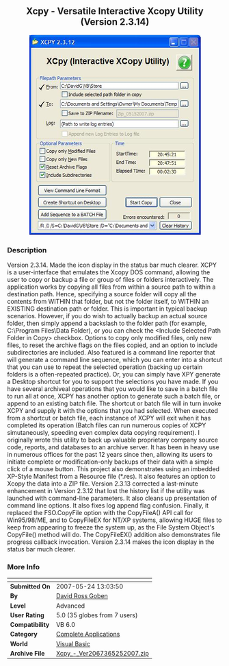 ﻿<div align="center">

## Xcpy \- Versatile Interactive Xcopy Utility \(Version 2\.3\.14\)

<img src="PIC2007515210452159.JPG">
</div>

### Description

Version 2.3.14. Made the icon display in the status bar much clearer. XCPY is a user-interface that emulates the Xcopy DOS command, allowing the user to copy or backup a file or group of files or folders interactively. The application works by copying all files from within a source path to within a destination path. Hence, specifying a source folder will copy all the contents from WITHIN that folder, but not the folder itself, to WITHIN an EXISTING destination path or folder. This is important in typical backup scenarios. However, if you do wish to actually backup an actual source folder, then simply append a backslash to the folder path (for example, C:\Program Files\Data Folder\), or you can check the &lt;Include Selected Path Folder in Copy&gt; checkbox. Options to copy only modified files, only new files, to reset the archive flags on the files copied, and an option to include subdirectories are included. Also featured is a command line reporter that will generate a command line sequence, which you can enter into a shortcut that you can use to repeat the selected operation (backing up certain folders is a often-repeated practice). Or, you can simply have XPY generate a Desktop shortcut for you to support the selections you have made. If you have several archiveal operations that you would like to save in a batch file to run all at once, XCPY has another option to generate such a batch file, or append to an existing batch file. The shortcut or batch file will in turn invoke XCPY and supply it with the options that you had selected. When executed from a shortcut or batch file, each instance of XCPY will exit when it has completed its operation (Batch files can run numerous copies of XCPY simutaneously, speeding even complex data copying requirement). I originally wrote this utility to back up valuable proprietary company source code, reports, and databases to an archive server. It has been in heavy use in numerous offices for the past 12 years since then, allowing its users to initiate complete or modification-only backups of their data with a simple click of a mouse button. This project also demonstrates using an imbedded XP-Style Manifest from a Resource file (*.res). It also features an option to Xcopy the data into a ZIP file. Version 2.3.13 corrected a last-minute enhancement in Version 2.3.12 that lost the history list if the utility was launched with command-line parameters. It also cleans up presentation of command line options. It also fixes log append flag confusion. Finally, it replaced the FSO.CopyFile option with the CopyFileA() API call for Win95/98/ME, and to CopyFileEX for NT/XP systems, allowing HUGE files to keep from appearing to freeze the system up, as the File System Object's CopyFile() method will do. The CopyFileEX() addition also demonstrates file progress callback invocation. Version 2.3.14 makes the icon display in the status bar much clearer.
 
### More Info
 


<span>             |<span>
---                |---
**Submitted On**   |2007-05-24 13:03:50
**By**             |[David Ross Goben](https://github.com/Planet-Source-Code/PSCIndex/blob/master/ByAuthor/david-ross-goben.md)
**Level**          |Advanced
**User Rating**    |5.0 (35 globes from 7 users)
**Compatibility**  |VB 6\.0
**Category**       |[Complete Applications](https://github.com/Planet-Source-Code/PSCIndex/blob/master/ByCategory/complete-applications__1-27.md)
**World**          |[Visual Basic](https://github.com/Planet-Source-Code/PSCIndex/blob/master/ByWorld/visual-basic.md)
**Archive File**   |[Xcpy\_\-\_Ver2067365252007\.zip](https://github.com/Planet-Source-Code/david-ross-goben-xcpy-versatile-interactive-xcopy-utility-version-2-3-14__1-68600/archive/master.zip)








